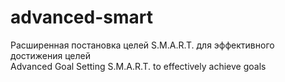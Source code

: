 # advanced-smart
Расширенная постановка целей S.M.A.R.T. для эффективного достижения целей<br>
Advanced Goal Setting S.M.A.R.T. to effectively achieve goals
